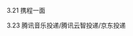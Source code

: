 3.21 携程一面

3.23 腾讯音乐投递/腾讯云智投递/京东投递
<!--stackedit_data:
eyJoaXN0b3J5IjpbMTU0MjAyODkzMiwtMTI1MDQzNDI4NCwtMT
A2OTA5NDkxOF19
-->